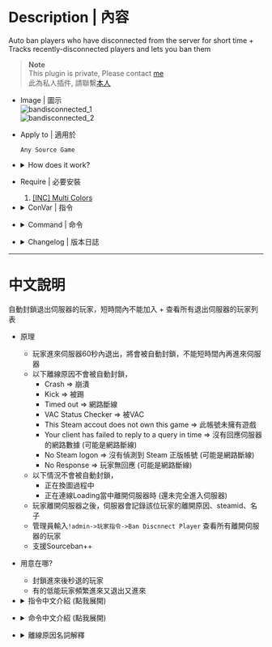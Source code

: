 # Description | 內容
Auto ban players who have disconnected from the server for short time + Tracks recently-disconnected players and lets you ban them

> __Note__ <br/>
This plugin is private, Please contact [me](/#私人插件列表-private-plugins-list)<br/>
此為私人插件, 請聯繫[本人](/#私人插件列表-private-plugins-list)

* Image | 圖示
	<br/>![bandisconnected_1](image/bandisconnected_1.jpg)
	<br/>![bandisconnected_2](image/bandisconnected_2.jpg)

* Apply to | 適用於
	```
	Any Source Game
	```

* <details><summary>How does it work?</summary>

	* Auto ban players who have disconnected from the server
		* Ban for short time, wait for 5 mins later to rejoin server again
	* The player will not get auto ban if disconnect reason is
		* Crash
		* Kick
		* Timed out
		* VAC Status Checker
		* This Steam accout does not own this game
		* Your client has failed to reply to a query in time
		* No Steam logon
		* No Response
	* The player will not get auto ban
		* During Map change
		* While connecting to server (Not load in server yet)
	* Say ```!admin->Player Commands->Ban Discnnect Player```, Tracks all players who has left server. 
	* Support Sourceban++
</details>

* Require | 必要安裝
	1. [[INC] Multi Colors](https://github.com/fbef0102/L4D1_2-Plugins/releases/tag/Multi-Colors)

* <details><summary>ConVar | 指令</summary>

	* cfg/sourcemod/bandisconnected.cfg
		```php
		// List size of ban disconnected players menu
		bandisconnected_max "100"

		// If 1, Enable Auto Ban when player disconnects.
		bandisconnected_enable_auto_ban "1"

		// Ban player who disconnects within x seconds after joining server. (0=Always Ban when player disconnects)
		bandisconnected_ban_within_join_seconds "60"

		// If 1, disable Auto Ban when player crashed.
		bandisconnected_crash_ban_disable "1"

		// Ban How many mins for disconnected player. (Mins, 0=Permanent Ban)
		bandisconnected_ban_mins "5"

		// Players with these flags have immune to not be banned automatically. (Empty = Everyone, -1: Nobody)
		bandisconnected_immue_flag "z"

		// If 1, notify someone disconnected and get banned.
		bandisconnected_notify_ban "1"
		```
</details>

* <details><summary>Command | 命令</summary>

	* **Ban a player after they have disconnected! (Access Required: ADMFLAG_BAN)**
		```php
		sm_bandisconnected <steamid> <minutes|0> [reason] <ip> <name>
		sm_bandc <steamid> <minutes|0> [reason] <ip> <name>
		```

	* **List all disconnected players! (Access Required: ADMFLAG_BAN)**
		```php
		sm_listdisconnected
		```
</details>

* <details><summary>Changelog | 版本日誌</summary>

	* v1.2 (2024-12-17)
		* Update cvars
		* Only record sourceban++ if ban is permanent

	* v1.1 (2023-6-14)
		* Fix players got banned when map change

	* v1.0 (2023-5-31)
		* Remake code, convert code to latest syntax
		* Fix warnings when compiling on SourceMod 1.11.
		* Optimize code and improve performance
		* Add autoban if players disconnected from the server with 60 seconds after joined the server
		
	* 1.03
		* [Original Plugin by mad_hamster](https://forums.alliedmods.net/showthread.php?t=135533)
</details>

- - - -
# 中文說明
自動封鎖退出伺服器的玩家，短時間內不能加入 + 查看所有退出伺服器的玩家列表

* 原理
	* 玩家進來伺服器60秒內退出，將會被自動封鎖，不能短時間內再進來伺服器
	* 以下離線原因不會被自動封鎖，
		* Crash => 崩潰
		* Kick => 被踢
		* Timed out => 網路斷線
		* VAC Status Checker => 被VAC
		* This Steam accout does not own this game => 此帳號未擁有遊戲
		* Your client has failed to reply to a query in time  => 沒有回應伺服器的網路數據 (可能是網路斷線)
		* No Steam logon => 沒有偵測到 Steam 正版帳號 (可能是網路斷線)
		* No Response => 玩家無回應 (可能是網路斷線)
	* 以下情況不會被自動封鎖，
		* 正在換圖過程中
		* 正在連線Loading當中離開伺服器時 (還未完全進入伺服器)
	* 玩家離開伺服器之後，伺服器會記錄該位玩家的離開原因、steamid、名子
	* 管理員輸入```!admin->玩家指令->Ban Discnnect Player``` 查看所有離開伺服器的玩家
	* 支援Sourceban++

* 用意在哪?
	* 封鎖進來後秒退的玩家
	* 有的低能玩家頻繁進來又退出又進來

* <details><summary>指令中文介紹 (點我展開)</summary>

	* cfg/sourcemod/bandisconnected.cfg
		```php
		// 在"Ban Discnnect Player"介面上顯示的玩家數量 （所有離開伺服器的玩家列表）
		bandisconnected_max "100"

		// 為1時，自動封鎖退出伺服器的玩家
		bandisconnected_enable_auto_ban "1"

		// 進來伺服器後X秒內又退出的玩家才會被自動封鎖 (0=只要玩家離線就是封鎖)
		bandisconnected_ban_within_join_seconds "60"

		// 為1時，如果玩家崩潰退出則不會被自動封鎖
		bandisconnected_crash_ban_disable "1"

		// 設置封鎖的時間 (單位: 分鐘, 0=永久)
		bandisconnected_ban_mins "5"

		// 擁有這些權限的玩家，不會被自動封鎖 (留白 = 任何人都不會被自動封鎖, -1: 任何人都會被自動封鎖)
		bandisconnected_immue_flag "z"

		// 為1時，提示所有玩家有人被此插件自動封鎖
		bandisconnected_notify_ban "1"
		```
</details>

* <details><summary>命令中文介紹 (點我展開)</summary>

	* **封鎖一個已經退出伺服器的玩家 (權限: ADMFLAG_BAN)**
		```php
		sm_bandisconnected <steamid> <minutes|0> [reason] <ip> <name>
		sm_bandc <steamid> <minutes|0> [reason] <ip> <name>
		```

	* **列出所有離開伺服器的玩家 (權限: ADMFLAG_BAN)**
		```php
		sm_listdisconnected
		```
</details>

* <details><summary>離線原因名詞解釋</summary>

	* Discennet by user => 玩家自主離開
	* Banned => 被封禁
	* Crash => 崩潰
	* Kick => 被踢
	* Timed out => 網路斷線
	* VAC Status Checker => 被VAC
	* This Steam accout does not own this game => 此帳號未擁有遊戲
	* Your client has failed to reply to a query in time  => 沒有回應伺服器的網路數據 (可能是網路斷線)
	* No Steam logon => 沒有偵測到 Steam 正版帳號 (可能是網路斷線)
	* No Response => 玩家無回應 (可能是網路斷線)
</details>